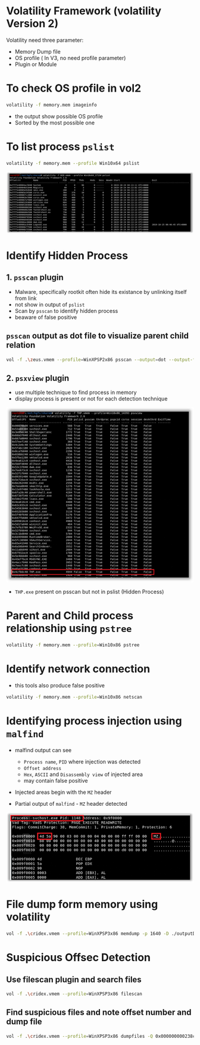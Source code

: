 # Volatility Framework (volatility Version 2)

Volatility need three parameter:
- Memory Dump file
- OS profile ( In V3,  no need profile parameter)
- Plugin or Module


# To check OS profile in vol2

```bash
volatility -f memory.mem imageinfo
```
- the output show possible OS profile
- Sorted by the most possible one

# To list process `pslist`

```bash
volatility -f memory.mem --profile Win10x64 pslist
```

![pslist](./images/image.png)


# Identify Hidden Process


## 1. `psscan` plugin 

- Malware, specifically rootkit often hide its existance by unlinking itself from link
- not show in output of `pslist`
- Scan by `psscan` to identify hidden process
- beaware of false positive

## `psscan` output as dot file to visualize parent child relation 

```bash
vol -f .\zeus.vmem --profile=WinXPSP2x86 psscan --output=dot --output-file=zeus.dot
```



## 2. `psxview` plugin

- use multiple technique to find process in memory
- display process is present or not for each detection technique

![psxview](images\image-1.png)

- `THP.exe` present on psscan but not in pslist (Hidden Process)

# Parent and Child process relationship using `pstree`

```bash
volatility -f memory.mem --profile=Win10x86 pstree
```

# Identify network connection 

- this tools also produce false positive

```bash
volatility -f memory.mem --profile=Win10x86 netscan

```

# Identifying process injection using `malfind`

- malfind output can see
    - `Process name`, `PID` where injection was detected
    - `Offset address`
    - `Hex`, `ASCII` and `Disassembly view` of injected area
    - may contain false positive

- Injected areas begin with the `MZ` header
- Partial output of `malfind` - `MZ` header detected

![malfind](../images/image-2.png)

# File dump form memory using volatility

```bash
vol -f .\cridex.vmem --profile=WinXPSP3x86 memdump -p 1640 -D ./outputDir
```

# Suspicious Offsec  Detection

## Use filescan plugin and search files

```bash
vol -f .\cridex.vmem --profile=WinXPSP3x86 filescan
```
## Find suspicious files and note offset number and dump file 

```bash
vol -f .\cridex.vmem --profile=WinXPSP3x86 dumpfiles -Q 0x000000000238c778 -D ./outputDir
```


